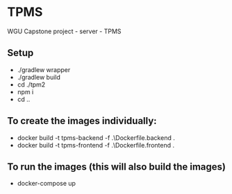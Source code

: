 # TPMS
WGU Capstone project - server - TPMS

## Setup

- ./gradlew wrapper
- ./gradlew build
- cd ./tpm2
- npm i
- cd ..


## To create the images individually:

- docker build -t tpms-backend -f .\Dockerfile.backend .
- docker build -t tpms-frontend -f .\Dockerfile.frontend .


## To run the images (this will also build the images)

- docker-compose up
